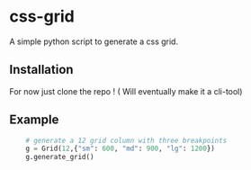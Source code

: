 
# css-grid

A simple python script to generate a css grid.

Installation
------------
For now just clone the repo ! ( Will eventually make it a cli-tool)

Example
-------------------
```python
    # generate a 12 grid column with three breakpoints
    g = Grid(12,{"sm": 600, "md": 900, "lg": 1200})
    g.generate_grid()
```
